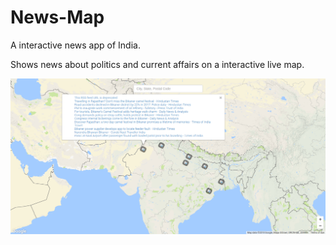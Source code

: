 # News-Map

A interactive news app of India.

Shows news about politics and current affairs on a interactive live map.

![Map Showing News links](mashup.png)
